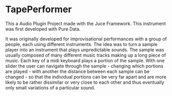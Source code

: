 # TapePerformer

This a Audio Plugin Project made with the Juce Framework. This instrument was first developed with Pure Data. 

It was originally developed for improvisational performances with a group of people, each using different instruments. The idea was to turn a sample player into an instrument that plays unpredictable sounds. The sample was usually composed of many different music tracks making up a long piece of music. Each key of a midi keyboard plays a portion of the sample. With one slider the user can navigate through the sample - changing which portions are played - with another the distance between each sample can be changed - so that the individual portions can be very far apart and are more likely to be rather dissimilar or very close to each other and thus eventually only small variations of a particular sound.
